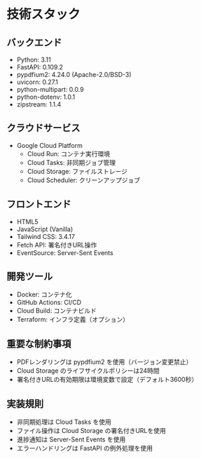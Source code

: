 # 技術スタック

## バックエンド
- Python: 3.11
- FastAPI: 0.109.2
- pypdfium2: 4.24.0 (Apache-2.0/BSD-3)
- uvicorn: 0.27.1
- python-multipart: 0.0.9
- python-dotenv: 1.0.1
- zipstream: 1.1.4

## クラウドサービス
- Google Cloud Platform
  - Cloud Run: コンテナ実行環境
  - Cloud Tasks: 非同期ジョブ管理
  - Cloud Storage: ファイルストレージ
  - Cloud Scheduler: クリーンアップジョブ

## フロントエンド
- HTML5
- JavaScript (Vanilla)
- Tailwind CSS: 3.4.17
- Fetch API: 署名付きURL操作
- EventSource: Server-Sent Events

## 開発ツール
- Docker: コンテナ化
- GitHub Actions: CI/CD
- Cloud Build: コンテナビルド
- Terraform: インフラ定義（オプション）

## 重要な制約事項
- PDFレンダリングは pypdfium2 を使用（バージョン変更禁止）
- Cloud Storage のライフサイクルポリシーは24時間
- 署名付きURLの有効期限は環境変数で設定（デフォルト3600秒）

## 実装規則
- 非同期処理は Cloud Tasks を使用
- ファイル操作は Cloud Storage の署名付きURLを使用
- 進捗通知は Server-Sent Events を使用
- エラーハンドリングは FastAPI の例外処理を使用